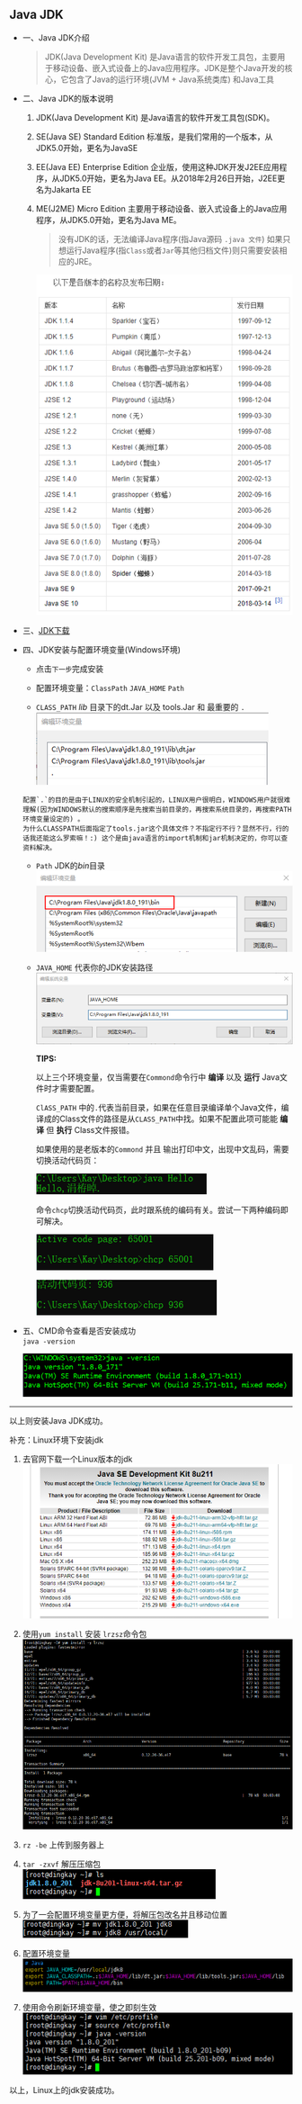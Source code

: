 ## Java JDK

* 一、Java JDK介绍

  > JDK(Java Development Kit) 是Java语言的软件开发工具包，主要用于移动设备、嵌入式设备上的Java应用程序。JDK是整个Java开发的核心，它包含了Java的运行环境(JVM + Java系统类库) 和Java工具

* 二、Java JDK的版本说明

  1. JDK(Java Development Kit) 是Java语言的软件开发工具包(SDK)。

  2. SE(Java SE) Standard Edition 标准版，是我们常用的一个版本，从JDK5.0开始，更名为JavaSE

  3. EE(Java EE) Enterprise Edition 企业版，使用这种JDK开发J2EE应用程序，从JDK5.0开始，更名为Java EE。从2018年2月26日开始，J2EE更名为Jakarta EE

  4. ME(J2ME) Micro Edition 主要用于移动设备、嵌入式设备上的Java应用程序，从JDK5.0开始，更名为Java ME。

     >没有JDK的话，无法编译Java程序(指Java源码 ``` .java 文件 ```) 如果只想运行Java程序(指```Class```或者```Jar```等其他归档文件)则只需要安装相应的JRE。

     ![JDK各个版本的名称及发布日期](images\JavaJDK\JDK各个版本的名称及发布日期.png)

* 三、[JDK下载](https://www.oracle.com/technetwork/java/javase/downloads/index.html)

* 四、JDK安装与配置环境变量(Windows环境)

  * 点击```下一步```完成安装

  * 配置环境变量：`ClassPath` `JAVA_HOME` `Path`

  * `CLASS_PATH` *lib* 目录下的dt.Jar 以及 tools.Jar 和 最重要的 `.`<br>![CLASS_PATH](images\JavaJDK\Java-ClassPath.png)<br>
   ```
   配置`.`的目的是由于LINUX的安全机制引起的，LINUX用户很明白，WINDOWS用户就很难理解(因为WINDOWS默认的搜索顺序是先搜索当前目录的，再搜索系统目录的，再搜索PATH环境变量设定的) 。
   为什么CLASSPATH后面指定了tools.jar这个具体文件？不指定行不行？显然不行，行的话我还能这么罗索嘛！:) 这个是由java语言的import机制和jar机制决定的，你可以查资料解决。
   ```

  * `Path` JDK的*bin*目录<br>![Path](images\JavaJDK\JavaPath.png)

  * `JAVA_HOME` 代表你的JDK安装路径<br>![JAVA_HOME](images\JavaJDK\JavaHome.png)

    **TIPS:**

    以上三个环境变量，仅当需要在`Commond`命令行中 **编译** 以及 **运行** Java文件时才需要配置。

    `ClASS_PATH` 中的`.`代表当前目录，如果在任意目录编译单个Java文件，编译成的Class文件的路径是从`CLASS_PATH`中找。如果不配置此项可能能 **编译** 但 **执行** Class文件报错。

    如果使用的是老版本的`Commond` 并且 输出打印中文，出现中文乱码，需要切换活动代码页：

    ![中文乱码](images\JavaJDK\CMD中文乱码.png)

    命令`chcp`切换活动代码页，此时跟系统的编码有关。尝试一下两种编码即可解决。

    ![UTF-8编码](images\JavaJDK\chcp切换活动代码页65001-UTF-8.png)

    ![GBK编码](images\JavaJDK\chcp切换活动代码页936-GBK.png)

* 五、CMD命令查看是否安装成功<br>
  `java -version`

  ![CMD查询JDK版本信息](images\JavaJDK\CMD查询JDK版本信息.png)

---

以上则安装Java JDK成功。

补充：Linux环境下安装jdk

1. 去官网下载一个Linux版本的jdk
![](images/JavaJDK/Linux版本jdk.png)

2. 使用`yum install` 安装 `lrzsz`命令包![](images/JavaJDK/安装lrzsz.png)

3. `rz -be` 上传到服务器上

4. `tar -zxvf` 解压压缩包<br>![](images/JavaJDK/解压jdk.png)
   
5. 为了一会配置环境变量更方便，将解压包改名并且移动位置<br>![](images/JavaJDK/改名并移动位置.png)

6. 配置环境变量<br>![](images/JavaJDK/Linux系统Java环境变量.png)

7. 使用命令刷新环境变量，使之即刻生效![](images/JavaJDK/配置结束.png)

以上，Linux上的jdk安装成功。